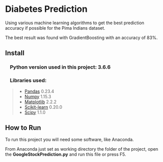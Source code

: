 # Diabetes Prediction

Using various machine learning algorithms to get the best prediction accuracy if possible for the Pima Indians dataset.

The best result was found with GradientBoosting with an accuracy of 83%.

## Install

### &nbsp;&nbsp;&nbsp; Python version used in this project: 3.6.6

### &nbsp;&nbsp;&nbsp; Libraries used:

> *  [Pandas](http://pandas.pydata.org) 0.23.4
> *  [Numpy](http://www.numpy.org) 1.15.3
> *  [Matplotlib](https://matplotlib.org) 2.2.2
> *  [Scikit-learn](http://scikit-learn.org/stable/) 0.20.0
> *  [Scipy](https://www.scipy.org/) 1.1.0

## How to Run

To run this project you will need some software, like Anaconda.

From Anaconda just set as working directory the folder of the project, open the **GoogleStockPrediction.py** and run this file or press F5.
